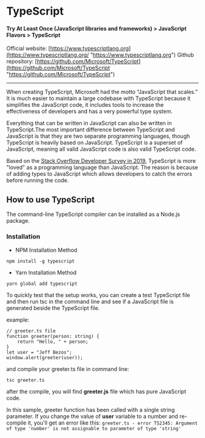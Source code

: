 # TypeScript
#### Try At Least Once (JavaScript libraries and frameworks) > JavaScript Flavors > TypeScript

Official website: [https://www.typescriptlang.org](https://www.typescriptlang.org/ "https://www.typescriptlang.org")
Github repository: [https://github.com/Microsoft/TypeScript](https://github.com/Microsoft/TypeScript "https://github.com/Microsoft/TypeScript")

------------
When creating TypeScript, Microsoft had the motto “JavaScript that scales.” It is much easier to maintain a large codebase with TypeScript because it simplifies the JavaScript code, it includes tools to increase the effectiveness of developers and has a very powerful type system.

Everything that can be written in JavaScript can also be written in TypeScript.The most important difference between TypeScript and JavaScript is that they are two separate programming languages, though TypeScript is heavily based on JavaScript. TypeScript is a superset of JavaScript, meaning all valid JavaScript code is also valid TypeScript code.

Based on the [Stack Overflow Developer Survey in 2019](https://insights.stackoverflow.com/survey/2019 "Stack Overflow Developer Survey in 2019"), TypeScript is more "loved" as a programming language than JavaScript. The reason is because of adding types to JavaScript which allows developers to catch the errors before running the code.

## How to use TypeScript
The command-line TypeScript compiler can be installed as a Node.js package.

### Installation
- NPM Installation Method

`npm install -g typescript`

- Yarn Installation Method

`yarn global add typescript`

To quickly test that the setup works, you can create a test TypeScript file and then run tsc in the command line and see if a JavaScript file is generated beside the TypeScript file.

example:
```
// greeter.ts file
function greeter(person: string) {
    return "Hello, " + person;
}
let user = "Jeff Bezos";
window.alert(greeter(user));
```

and compile your greeter.ts file in command line:

```
tsc greeter.ts
```
after the compile, you will find **greeter.js** file which has pure JavaScript code.

In this sample, greeter function has been called with a single string parameter. If you change the value of **user** variable to a number and re-compile it, you'll get an error like this:
`greeter.ts - error TS2345: Argument of type 'number' is not assignable to parameter of type 'string'`